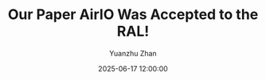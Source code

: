 ---
layout: post
title: "Our Paper AirIO Was Accepted to the RAL!"
date: 2025-06-17 12:00:00
categories: 
  - news
author: "Yuanzhu Zhan"
---